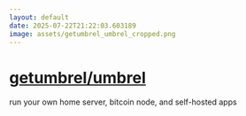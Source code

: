 ```yaml
---
layout: default
date: 2025-07-22T21:22:03.603189
image: assets/getumbrel_umbrel_cropped.png
---
```


# [getumbrel/umbrel](https://github.com/getumbrel/umbrel)

run your own home server, bitcoin node, and self-hosted apps
